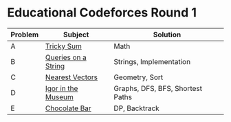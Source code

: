 # Educational Codeforces Round 1

Problem | Subject | Solution
------- | ------- | --------
A | [Tricky Sum](https://codeforces.com/contest/598/problem/A) | Math | [Link to the solution](https://github.com/danielvitor2d/Solutions-to-Contests/blob/main/Educational-Codeforces/Educational-Codeforces-Round-1/A.cpp)
B | [Queries on a String](https://codeforces.com/contest/598/problem/B) | Strings, Implementation | [Link to the solution](https://github.com/danielvitor2d/Solutions-to-Contests/blob/main/Educational-Codeforces/Educational-Codeforces-Round-1/B.cpp)
C | [Nearest Vectors](https://codeforces.com/contest/598/problem/C) | Geometry, Sort | [Link to the solution](https://github.com/danielvitor2d/Solutions-to-Contests/blob/main/Educational-Codeforces/Educational-Codeforces-Round-1/C.cpp)
D | [Igor in the Museum](https://codeforces.com/contest/598/problem/D) | Graphs, DFS, BFS, Shortest Paths | [Link to the solution](https://github.com/danielvitor2d/Solutions-to-Contests/blob/main/Educational-Codeforces/Educational-Codeforces-Round-1/D.cpp)
E | [Chocolate Bar](https://codeforces.com/contest/598/problem/E) | DP, Backtrack | [Link to the solution](https://github.com/danielvitor2d/Solutions-to-Contests/blob/main/Educational-Codeforces/Educational-Codeforces-Round-1/E.cpp)
